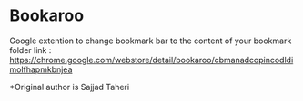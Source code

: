 Bookaroo
========

Google extention to change bookmark bar to the content of your bookmark folder
link : https://chrome.google.com/webstore/detail/bookaroo/cbmanadcopincodldimolfhapmkbnjea


*Original author is Sajjad Taheri
